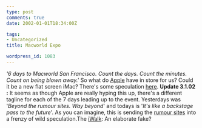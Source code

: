 ```yaml
---
type: post
comments: true
date: 2002-01-01T18:34:00Z

tags:
- Uncategorized
title: Macworld Expo

wordpress_id: 1083
---
```


_'6 days to Macworld San Francisco. Count the days. Count the minutes. Count on being blown away.'_ So what do [Apple](http://www.apple.com/) have in store for us? Could it be a new flat screen iMac? There's some speculation [here](http://www.macslash.com/comments.pl?sid=02%2F01%2F01%2F1514228&cid=&pid=0&startat=&threshold=0&mode=flat&commentsort=0&op=Change). **Update 3.1.02 :** It seems as though Apple are really hyping this up, there's a different tagline for each of the 7 days leading up to the event. Yesterdays was '_Beyond the rumour sites. Way beyond_' and todays is '_It's like a backstage pass to the future_'. As you can imagine, this is sending the [rumour sites](http://www.macrumors.com) into a frenzy of wild speculation.The [iWalk](http://www.spymac.com): An elaborate fake?
